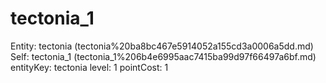 # tectonia_1

Entity: tectonia (tectonia%20ba8bc467e5914052a155cd3a0006a5dd.md)
Self: tectonia_1 (tectonia_1%206b4e6995aac7415ba99d97f66497a6bf.md)
entityKey: tectonia
level: 1
pointCost: 1

[](Untitled%2009240649c2d84aa4b0ff7eea9595d5f1.md)